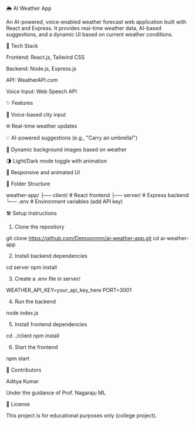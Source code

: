 🌦️ AI Weather App

An AI-powered, voice-enabled weather forecast web application built with React and Express. It provides real-time weather data, AI-based suggestions, and a dynamic UI based on current weather conditions.

🔧 Tech Stack

Frontend: React.js, Tailwind CSS

Backend: Node.js, Express.js

API: WeatherAPI.com

Voice Input: Web Speech API

✨ Features

🎤 Voice-based city input

🌐 Real-time weather updates

💡 AI-powered suggestions (e.g., "Carry an umbrella!")

🎨 Dynamic background images based on weather

🌗 Light/Dark mode toggle with animation

📱 Responsive and animated UI

📁 Folder Structure

weather-app/
├── client/         # React frontend
├── server/         # Express backend
└── .env            # Environment variables (add API key)

🛠️ Setup Instructions

1. Clone the repository

git clone https://github.com/Demoonnnn/ai-weather-app.git
cd ai-weather-app

2. Install backend dependencies

cd server
npm install

3. Create a .env file in server/

WEATHER_API_KEY=your_api_key_here
PORT=3001

4. Run the backend

node index.js

5. Install frontend dependencies

cd ../client
npm install

6. Start the frontend

npm start


🙌 Contributors

Aditya Kumar

Under the guidance of Prof. Nagaraju ML

📜 License

This project is for educational purposes only (college project).

